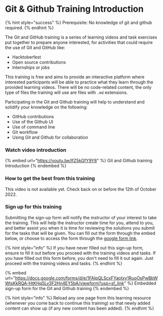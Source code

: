# Git & Github Training Introduction
{% hint style="success" %} Prerequisite: No knowledge of git and github required. {% endhint %}

The Git and GitHub training is a series of learning videos and task exercises put together to prepare anyone interested, for activities that could require the use of Git and GitHub like:

* Hacktoberfest
* Open source contributions
* Internships or jobs

This training is free and aims to provide an interactive platform where interested participants will be able to practice what they learn through the provided learning videos. There will be no code-related content, the only type of files the training will use are files with `.md` extensions.

Participating in the Git and Github training will help to understand and solidify your knowledge on the following:

* GitHub contributions
* Use of the Github UI
* Use of command line
* Git workflow
* Using Git and Github for collaboration

### Watch video introduction

{% embed url="https://youtu.be/lfZ5kGfY9Y8" %}
Git and Github training Introduction
{% endembed %}

### How to get the best from this training

This video is not available yet. Check back on or before the 12th of October 2022.

### Sign up for this training

Submitting the sign-up form will notify the instructor of your interest to take the training. This will help the instructor create time for you, attend to you, and better assist you when it is time for reviewing the solutions you submit for the tasks that will be given. You can fill out the form through the embed below, or choose to access the form through the [google form link](https://docs.google.com/forms/d/e/1FAIpQLScxFYaotxy1RuoOsPwBbWWtsKkRQA-HtKHq5Lv3F2Hn4EY5bA/viewform?usp=sf\_link).

{% hint style="info" %}
If you have never filled out this sign-up form, ensure to fill it out before you proceed with the training videos and tasks. If you have filled out this form before, you don't need to fill it out again. Just proceed with the training videos and tasks.
{% endhint %}

{% embed url="https://docs.google.com/forms/d/e/1FAIpQLScxFYaotxy1RuoOsPwBbWWtsKkRQA-HtKHq5Lv3F2Hn4EY5bA/viewform?usp=sf_link" %}
Embedded sign-up form for the Git and Github training
{% endembed %}

{% hint style="info" %}
Reload any one page from this learning resource (whenever you come back to continue this training) so that newly added content can show up (if any new content has been added).
{% endhint %}
